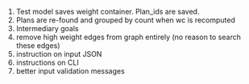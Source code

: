 1. Test model saves weight container. Plan_ids are saved.
2. Plans are re-found and grouped by count when wc is recomputed
3. Intermediary goals
4. remove high weight edges from graph entirely (no reason to search these edges)
1. instruction on input JSON
1. instructions on CLI
1. better input validation messages
